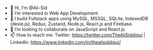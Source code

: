- 👋 Hi, I’m @Ali-Sid
- 👀 I’m interested in Web App Development.
- 🌱 I build Fullstack apps using MySQL, MSSQL, SQLite, IndexedDB (dexie.js), Redux, Zustand, Node.js, React.js and Firebase.
- 💞️ I’m looking to collaborate on JavaScript and React.js
- 📫 How to reach me: Twitter: https://twitter.com/TheAliSiddiqui | LinkedIn: https://www.linkedin.com/in/thealisiddiqui/

<!---
Ali-Sid/Ali-Sid is a ✨ special ✨ repository because its `README.md` (this file) appears on your GitHub profile.
You can click the Preview link to take a look at your changes.
--->
